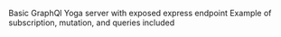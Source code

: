 Basic GraphQl Yoga server with exposed express endpoint
Example of subscription, mutation, and queries included
